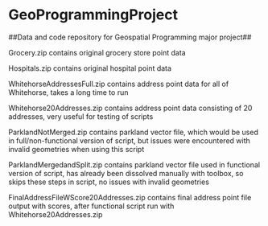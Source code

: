 # GeoProgrammingProject
##Data and code repository for Geospatial Programming major project##



Grocery.zip contains original grocery store point data

Hospitals.zip contains original hospital point data

WhitehorseAddressesFull.zip contains address point data for all of Whitehorse, takes a long time to run

Whitehorse20Addresses.zip contains address point data consisting of 20 addresses, 
very useful for testing of scripts

ParklandNotMerged.zip contains parkland vector file, which would be used in full/non-functional version of 
script, but issues were encountered with invalid geometries when using this script

ParklandMergedandSplit.zip contains parkland vector file used in functional version of script, 
has already been dissolved manually with toolbox, so skips these steps in script, no issues with invalid geometries

FinalAddressFileWScore20Addresses.zip contains final address point file output with scores, after functional script run with Whitehorse20Addresses.zip

